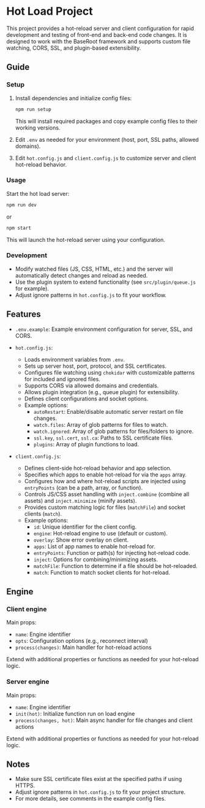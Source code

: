 # Hot Load Project

This project provides a hot-reload server and client configuration for rapid development and testing of front-end and back-end code changes. It is designed to work with the BaseRoot framework and supports custom file watching, CORS, SSL, and plugin-based extensibility.

## Guide
### Setup
1. Install dependencies and initialize config files:
   ```bash
   npm run setup
   ```
   This will install required packages and copy example config files to their working versions.

2. Edit `.env` as needed for your environment (host, port, SSL paths, allowed domains).

3. Edit `hot.config.js` and `client.config.js` to customize server and client hot-reload behavior.

### Usage
Start the hot load server:
```bash
npm run dev
```
or
```bash
npm start
```
This will launch the hot-reload server using your configuration.

### Development
- Modify watched files (JS, CSS, HTML, etc.) and the server will automatically detect changes and reload as needed.
- Use the plugin system to extend functionality (see `src/plugin/queue.js` for example).
- Adjust ignore patterns in `hot.config.js` to fit your workflow.

## Features
- `.env.example`: Example environment configuration for server, SSL, and CORS.

- `hot.config.js`:
    - Loads environment variables from `.env`.
    - Sets up server host, port, protocol, and SSL certificates.
    - Configures file watching using `chokidar` with customizable patterns for included and ignored files.
    - Supports CORS via allowed domains and credentials.
    - Allows plugin integration (e.g., queue plugin) for extensibility.
    - Defines client configurations and socket options.
    - Example options:
      - `autoRestart`: Enable/disable automatic server restart on file changes.
      - `watch.files`: Array of glob patterns for files to watch.
      - `watch.ignored`: Array of glob patterns for files/folders to ignore.
      - `ssl.key`, `ssl.cert`, `ssl.ca`: Paths to SSL certificate files.
      - `plugins`: Array of plugin functions to load.

- `client.config.js`:
    - Defines client-side hot-reload behavior and app selection.
    - Specifies which apps to enable hot-reload for via the `apps` array.
    - Configures how and where hot-reload scripts are injected using `entryPoints` (can be a path, array, or function).
    - Controls JS/CSS asset handling with `inject.combine` (combine all assets) and `inject.minimize` (minify assets).
    - Provides custom matching logic for files (`matchFile`) and socket clients (`match`).
    - Example options:
      - `id`: Unique identifier for the client config.
      - `engine`: Hot-reload engine to use (default or custom).
      - `overlay`: Show error overlay on client.
      - `apps`: List of app names to enable hot-reload for.
      - `entryPoints`: Function or path(s) for injecting hot-reload code.
      - `inject`: Options for combining/minimizing assets.
      - `matchFile`: Function to determine if a file should be hot-reloaded.
      - `match`: Function to match socket clients for hot-reload.

## Engine
### Client engine
Main props:
- `name`: Engine identifier
- `opts`: Configuration options (e.g., reconnect interval)
- `process(changes)`: Main handler for hot-reload actions

Extend with additional properties or functions as needed for your hot-reload logic.

### Server engine
Main props:
- `name`: Engine identifier
- `init(hot)`: Initialize function run on load engine
- `process(changes, hot)`: Main async handler for file changes and client actions

Extend with additional properties or functions as needed for your hot-reload logic.


## Notes
- Make sure SSL certificate files exist at the specified paths if using HTTPS.
- Adjust ignore patterns in `hot.config.js` to fit your project structure.
- For more details, see comments in the example config files.
